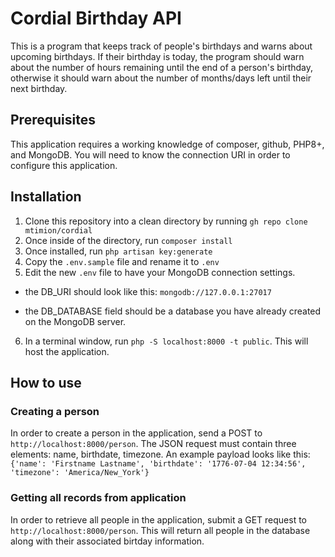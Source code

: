 
# Cordial Birthday API

This is a program that keeps track of people's birthdays and warns about upcoming birthdays. If their birthday is today,
the program should warn about the number of hours remaining until the end of a person's birthday, otherwise it should warn about the number
of months/days left until their next birthday.

## Prerequisites

This application requires a working knowledge of composer, github, PHP8+, and MongoDB. You will need to know the connection URI in order to configure this application.

## Installation

1. Clone this repository into a clean directory by running `gh repo clone mtimion/cordial`
2. Once inside of the directory, run `composer install`
3. Once installed, run `php artisan key:generate`
4. Copy the `.env.sample` file and rename it to `.env`
5. Edit the new `.env` file to have your MongoDB connection settings.
- the DB_URI should look like this: `mongodb://127.0.0.1:27017`

- the DB_DATABASE field should be a database you have already created on the MongoDB server.
6. In a terminal window, run `php -S localhost:8000 -t public`. This will host the application.

## How to use

### Creating a person
In order to create a person in the application, send a POST to `http://localhost:8000/person`.
The JSON request must contain three elements: name, birthdate, timezone. An example payload looks like this:
`{'name': 'Firstname Lastname', 'birthdate': '1776-07-04 12:34:56', 'timezone': 'America/New_York'}`

### Getting all records from application
In order to retrieve all people in the application, submit a GET request to `http://localhost:8000/person`. This will return all people in the database along with their associated birtday information.

